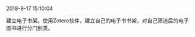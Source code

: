 2018-9-17 15:10:04

建立电子书架。使用Zotero软件，建立自己的电子书书架，对自己筛选后的电子图书进行分门别类。



<!--stackedit_data:
eyJoaXN0b3J5IjpbMTkxNzYyODM3OV19
-->